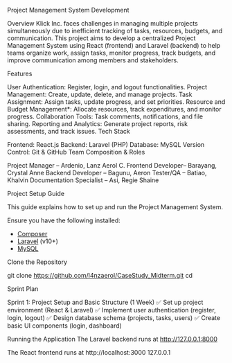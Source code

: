 Project Management System Development

Overview Klick Inc. faces challenges in managing multiple projects simultaneously due to inefficient tracking of tasks, resources, budgets, and communication. This project aims to develop a centralized Project Management System using React (frontend) and Laravel (backend) to help teams organize work, assign tasks, monitor progress, track budgets, and improve communication among members and stakeholders.

Features

User Authentication: Register, login, and logout functionalities.
Project Management: Create, update, delete, and manage projects.
Task Assignment: Assign tasks, update progress, and set priorities.
Resource and Budget Management*: Allocate resources, track expenditures, and monitor progress.
Collaboration Tools: Task comments, notifications, and file sharing.
Reporting and Analytics: Generate project reports, risk assessments, and track issues.
Tech Stack

Frontend: React.js
Backend: Laravel (PHP)
Database: MySQL
Version Control: Git & GitHub
Team Composition & Roles

Project Manager – Ardenio, Lanz Aerol C.
Frontend Developer– Barayang, Crystal Anne
Backend Developer – Bagunu, Aeron
Tester/QA – Batiao, Khalvin
Documentation Specialist – Asi, Regie Shaine

Project Setup Guide

This guide explains how to set up and run the Project Management System.

Ensure you have the following installed:
- [Composer](https://getcomposer.org/)
- [Laravel](https://laravel.com/) (v10+)
- [MySQL](https://www.mysql.com/)


Clone the Repository

git clone https://github.com/l4nzaerol/CaseStudy_Midterm.git
cd 


Sprint Plan

Sprint 1: Project Setup and Basic Structure (1 Week) 
✅ Set up project environment (React & Laravel)
✅ Implement user authentication (register, login, logout)
✅ Design database schema (projects, tasks, users)
✅ Create basic UI components (login, dashboard)


Running the Application
The Laravel backend runs at http://127.0.0.1:8000

The React frontend runs at http://localhost:3000
127.0.0.1
